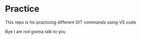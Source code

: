# Practice
This repo is for practicing different GIT commands using VS code

Bye I am not gonna talk to you